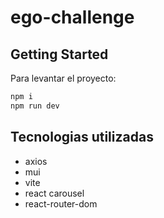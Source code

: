 # ego-challenge

## Getting Started

Para levantar el proyecto:

```bash
npm i
npm run dev
```

## Tecnologias utilizadas

- axios
- mui
- vite
- react carousel
- react-router-dom
